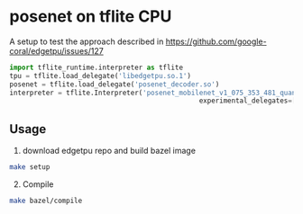# posenet on tflite CPU

A setup to test the approach described in https://github.com/google-coral/edgetpu/issues/127

```python
import tflite_runtime.interpreter as tflite
tpu = tflite.load_delegate('libedgetpu.so.1')
posenet = tflite.load_delegate('posenet_decoder.so')
interpreter = tflite.Interpreter('posenet_mobilenet_v1_075_353_481_quant_decoder.tflite'), 
                                               experimental_delegates=[tpu, posenet])

```                  

## Usage

1. download edgetpu repo and build bazel image

```sh
make setup
```

2. Compile 

```sh
make bazel/compile 
```


